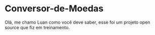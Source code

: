 # Conversor-de-Moedas
Olá, me chamo Luan como você deve saber, esse foi um projeto open source que fiz em treinamento.
